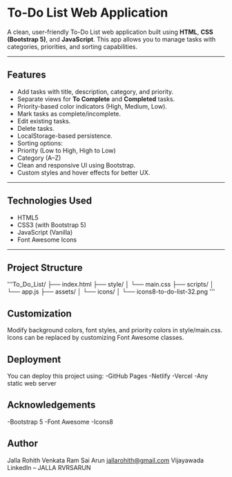 #  To-Do List Web Application

A clean, user-friendly To-Do List web application built using **HTML**, **CSS (Bootstrap 5)**, and **JavaScript**. This app allows you to manage tasks with categories, priorities, and sorting capabilities.

---

##  Features

-  Add tasks with title, description, category, and priority.
-  Separate views for **To Complete** and **Completed** tasks.
-  Priority-based color indicators (High, Medium, Low).
-  Mark tasks as complete/incomplete.
-  Edit existing tasks.
-  Delete tasks.
-  LocalStorage-based persistence.
-  Sorting options:
  - Priority (Low to High, High to Low)
  - Category (A–Z)
-  Clean and responsive UI using Bootstrap.
-  Custom styles and hover effects for better UX.

---

##  Technologies Used

- HTML5
- CSS3 (with Bootstrap 5)
- JavaScript (Vanilla)
- Font Awesome Icons

---

##  Project Structure
'''To_Do_List/
├── index.html
├── style/
│ └── main.css
├── scripts/
│ └── app.js
├── assets/
│ └── icons/
│   └── icons8-to-do-list-32.png
'''

## Customization
Modify background colors, font styles, and priority colors in style/main.css.
Icons can be replaced by customizing Font Awesome classes.


## Deployment
You can deploy this project using:
  -GitHub Pages
  -Netlify
  -Vercel
  -Any static web server


## Acknowledgements
 -Bootstrap 5
 -Font Awesome
 -Icons8


## Author
Jalla Rohith Venkata Ram Sai Arun
 jallarohith@gmail.com
 Vijayawada
 LinkedIn – JALLA RVRSARUN

 





